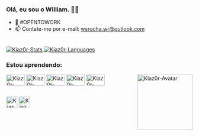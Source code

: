 ### Olá, eu sou o William. 👋🏽

- 💼 #OPENTOWORK
- 📫 Contate-me por e-mail: wsrocha.wr@outlook.com

<div><br>
    <a href="https://github.com/Kiaz0r">
        <img align="center" alt="Kiaz0r-Stats" title="Estatísticas do GitHub"
            src="https://github-readme-stats.vercel.app/api?username=Kiaz0r&show_icons=true&include_all_commits=true&count_private=true&theme=dark" />
    </a>
    <a href="https://github.com/Kiaz0r">
        <img align="center" alt="Kiaz0r-Languages" title="Linguagens mais usadas"
            src="https://github-readme-stats.vercel.app/api/top-langs/?username=Kiaz0r&layout=compact&theme=dark" />
    </a>
</div>

### Estou aprendendo:

<div style="display: inline_block">
    <img align="center" alt="Kiaz0r-Angular" title="Angular" height="30" width="50"
        src="https://cdn.jsdelivr.net/gh/devicons/devicon/icons/angularjs/angularjs-original.svg">
    <img align="center" alt="Kiaz0r-CSS" title="CSS" height="30" width="50"
        src="https://cdn.jsdelivr.net/gh/devicons/devicon/icons/css3/css3-original.svg">
    <img align="center" alt="Kiaz0r-HTML" title="HTML" height="30" width="50"
        src="https://cdn.jsdelivr.net/gh/devicons/devicon/icons/html5/html5-original.svg">
    <img align="center" alt="Kiaz0r-JavaScript" title="JavaScript" height="30" width="50"
        src="https://cdn.jsdelivr.net/gh/devicons/devicon/icons/javascript/javascript-original.svg">
    <img align="center" alt="Kiaz0r-Python" title="Python" height="30" width="50"
        src="https://cdn.jsdelivr.net/gh/devicons/devicon/icons/python/python-original.svg">
    <img align="right" alt="Kiaz0r-Avatar" title="Avatar de Kiaz0r" height="150" width="150"
        src="https://cdn.discordapp.com/attachments/1103709001797079120/1103709386007912528/Kiaz0r-Avatar-2.png">
</div>

##

<div>
    <a href="https://www.instagram.com/kiaz0r/" target="_blank">
        <img align="center" alt="Kiaz0r-Instagram" title="Me siga" height="30"
            src="https://img.shields.io/badge/Instagram-E4405F?style=for-the-badge&logo=instagram&logoColor=white"
            target="_blank"></a>
    <a href="https://www.linkedin.com/in/william-rocha-418a04203/" target="_blank">
        <img align="center" alt="Kiaz0r-LinkedIn" title="Conecte-se comigo" height="30"
            src="https://img.shields.io/badge/LinkedIn-0077B5?style=for-the-badge&logo=linkedin&logoColor=white"
            target="_blank"></a>
</div>
